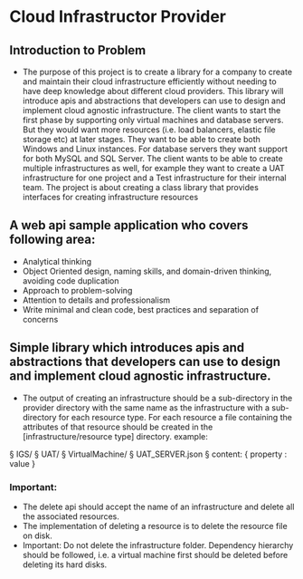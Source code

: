 # Cloud Infrastructor Provider

## Introduction to Problem

* The purpose of this project is to create a library for a company to create and maintain their cloud
infrastructure efficiently without needing to have deep knowledge about different cloud providers. This
library will introduce apis and abstractions that developers can use to design and implement cloud
agnostic infrastructure. The client wants to start the first phase by supporting only virtual machines and
database servers. But they would want more resources (i.e. load balancers, elastic file storage etc) at later
stages. They want to be able to create both Windows and Linux instances. For database servers they want
support for both MySQL and SQL Server. The client wants to be able to create multiple infrastructures as
well, for example they want to create a UAT infrastructure for one project and a Test infrastructure for
their internal team.
The project is about creating a class library that provides interfaces for creating infrastructure resources

## A web api sample application who covers following area:


* Analytical thinking
* Object Oriented design, naming skills, and domain-driven thinking, avoiding code duplication  
* Approach to problem-solving
* Attention to details and professionalism
* Write minimal and clean code, best practices and separation of concerns

## Simple library which introduces apis and abstractions that developers can use to design and implement cloud agnostic infrastructure.

* The output of creating an infrastructure should be a sub-directory in the provider directory with the same name as the infrastructure with a sub-directory for each resource type. For each resource a file containing the attributes of that resource should be created in the [infrastructure/resource type] directory. example:

§  IGS/
      §  UAT/
            §  VirtualMachine/
                              §  UAT_SERVER.json
                                  §  content: { property : value } 

### Important:
* The delete api should accept the name of an infrastructure and delete all the associated resources.
* The implementation of deleting a resource is to delete the resource file on disk. 
* Important: Do not delete the infrastructure folder. Dependency hierarchy should be followed, i.e. a virtual machine first should be deleted before deleting its hard disks.
